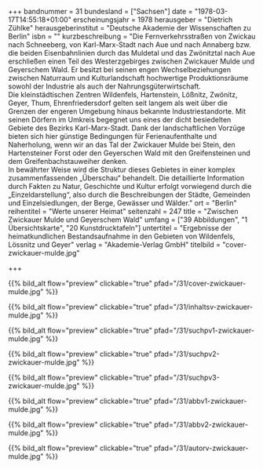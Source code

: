 +++
bandnummer = 31
bundesland = ["Sachsen"]
date = "1978-03-17T14:55:18+01:00"
erscheinungsjahr = 1978
herausgeber = "Dietrich Zühlke"
herausgeberinstitut = "Deutsche Akademie der Wissenschaften zu Berlin"
isbn = ""
kurzbeschreibung = "Die Fernverkehrsstraßen von Zwickau nach Schneeberg, von Karl-Marx-Stadt nach Aue und nach Annaberg bzw. die beiden Eisenbahnlinien durch das Muldetal und das Zwönitztal nach Aue erschließen einen Teil des Westerzgebirges zwischen Zwickauer Mulde und Geyerschem Wald. Er besitzt bei seinen engen Wechselbeziehungen zwischen Naturraum und Kulturlandschaft hochwertige Produktionsräume sowohl der Industrie als auch der Nahrungsgüterwirtschaft.  <br>  Die kleinstädtischen Zentren Wildenfels, Hartenstein, Lößnitz, Zwönitz, Geyer, Thum, Ehrenfriedersdorf gelten seit langem als weit über die Grenzen der engeren Umgebung hinaus bekannte Industriestandorte. Mit seinen Dörfern im Umkreis begegnet uns eines der dicht besiedelten Gebiete des Bezirks Karl-Marx-Stadt. Dank der landschaftlichen Vorzüge bieten sich hier günstige Bedingungen für Ferienaufenthalte und Naherholung, wenn wir an das Tal der Zwickauer Mulde bei Stein, den Hartensteiner Forst oder den Geyerschen Wald mit den Greifensteinen und dem Greifenbachstauweiher denken.  <br> In bewährter Weise wird die Struktur dieses Gebietes in einer komplex zusammenfassenden „Überschau“ behandelt. Die detaillierte Information durch Fakten zu Natur, Geschichte und Kultur erfolgt vorwiegend durch die „Einzeldarstellung“, also durch die Beschreibungen der Städte, Gemeinden und Einzelsiedlungen, der Berge, Gewässer und Wälder."
ort = "Berlin"
reihentitel = "Werte unserer Heimat"
seitenzahl = 247
title = "Zwischen Zwickauer Mulde und Geyerschem Wald"
umfang = ["39 Abbildungen", "1 Übersichtskarte", "20 Kunstdrucktafeln"]
untertitel = "Ergebnisse der heimatkundlichen Bestandsaufnahme in den Gebieten von Wildenfels, Lössnitz und Geyer"
verlag = "Akademie-Verlag GmbH"
titelbild = "cover-zwickauer-mulde.jpg"

+++

{{% bild_alt flow="preview" clickable="true" pfad="/31/cover-zwickauer-mulde.jpg"   %}}

{{% bild_alt flow="preview" clickable="true" pfad="/31/inhaltsv-zwickauer-mulde.jpg"   %}}

{{% bild_alt flow="preview" clickable="true" pfad="/31/suchpv1-zwickauer-mulde.jpg"   %}}

{{% bild_alt flow="preview" clickable="true" pfad="/31/suchpv2-zwickauer-mulde.jpg"   %}}

{{% bild_alt flow="preview" clickable="true" pfad="/31/suchpv3-zwickauer-mulde.jpg"   %}}

{{% bild_alt flow="preview" clickable="true" pfad="/31/abbv1-zwickauer-mulde.jpg"   %}}

{{% bild_alt flow="preview" clickable="true" pfad="/31/abbv2-zwickauer-mulde.jpg"   %}}

{{% bild_alt flow="preview" clickable="true" pfad="/31/autorv-zwickauer-mulde.jpg"   %}}
